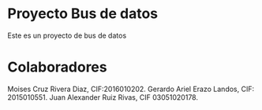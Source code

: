 # Proyecto Bus de datos

Este es un proyecto de bus de datos

# Colaboradores

Moises Cruz Rivera Diaz, CIF:2016010202.
Gerardo Ariel Erazo Landos, CIF: 2015010551.
Juan Alexander Ruiz Rivas, CIF 03051020178.

